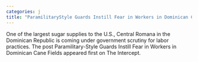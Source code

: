 ```yaml
---
categories: j
title: "ParamilitaryStyle Guards Instill Fear in Workers in Dominican Cane Fields"
---
```

One of the largest sugar supplies to the U.S., Central Romana in the Dominican Republic is coming under government scrutiny for labor practices.
The post Paramilitary-Style Guards Instill Fear in Workers in Dominican Cane Fields appeared first on The Intercept.
